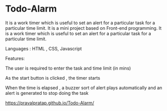 # Todo-Alarm
It is a work timer which is useful to set an alert for a particular task for a 
particular time limit. 
It is a mini project based on Front-end programming. It is a work timer which is useful to set an alert for a particular task for a particular time limit.

Languages : HTML , CSS, Javascript

Features:

The user is required to enter the task and time limit (in mins)

As the start button is clicked , the timer starts

When the time is elapsed , a buzzer sort of alert plays automatically and an alert is generated to stop doing the task

https://pravalpratap.github.io/Todo-Alarm/
